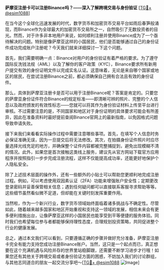 **萨摩亚注册卡可以注册Binance吗？——深入了解跨境交易与身份验证** [[TG💪+ @esim1088](https://t.me/s/esim1088)]

在当今这个全球化迅速发展的时代，数字货币和加密货币交易平台如雨后春笋般涌现，而Binance作为全球最大的加密货币交易所之一，自然吸引了无数投资者的目光。然而，对于许多非本地用户来说，如何顺利注册并使用Binance成为了一个亟待解决的问题。特别是像萨摩亚这样的小国居民，他们是否能够通过自己的身份证件成功完成账户注册呢？今天我们就来详细探讨一下这个问题。

首先，我们需要明确一点：Binance对用户的身份验证有着严格的要求。为了遵守国际反洗钱法规（AML）以及了解你的客户政策（KYC），Binance要求所有新用户提交有效的身份证明文件以完成实名认证。这意味着，无论是来自哪个国家或地区的居民，在尝试注册Binance之前，都必须确保自己拥有合法且有效的身份证件。

那么，具体到萨摩亚注册卡是否可以用于注册Binance呢？答案是肯定的。只要您的萨摩亚身份证件符合Binance的规定标准——即清晰可辨的照片、完整的个人信息以及政府颁发的有效性标志——您就可以将其作为身份验证材料上传至平台进行审核。不过需要注意的是，不同国家和地区对于身份证明的具体要求可能会有所差异，因此在准备资料时最好提前查阅Binance官网上的最新指南，以免因格式问题导致申请失败。

接下来我们来看看实际操作过程中需要注意哪些事项。首先，在填写个人信息时务必保证准确无误，因为一旦提交后将无法修改。其次，在拍摄身份证件照片时应尽量选择光线充足的地方，并确保整个证件内容都被完整捕捉到，避免出现模糊不清的情况。此外，如果您是首次接触这类线上服务，建议先从官方网站下载官方应用程序并按照指引一步步完成注册流程，这样不仅能提高成功率，还能更好地保护个人隐私安全。

除了上述技术层面的操作外，还有一些额外的小贴士可以帮助您更顺利地完成注册过程。例如，可以考虑使用双因素认证（2FA）功能来增强账户安全性；定期更改登录密码并妥善保管相关信息；遇到任何疑问都可以直接联系客服寻求帮助等等。这些细节虽然看似微不足道，但却能在关键时刻发挥重要作用。

当然啦，作为一个新兴行业，数字货币领域始终面临着诸多挑战与不确定性。尽管如此，随着越来越多国家和地区开始重视和支持这一领域的发展，相信未来会有更多便利措施出台，让像萨摩亚这样的小国居民也能享受到平等便捷的服务体验。同时我们也希望每位参与者都能够保持理性态度，合理规划投资策略，共同促进整个行业的健康发展。

总之，通过本文我们可以看到，只要遵循正确的步骤并做好充分准备，萨摩亚注册卡完全有能力支持您成功注册Binance账户。当然，这只是一个起点而已，真正想要在这个充满机遇与风险并存的世界里站稳脚跟，还需要不断学习进步才行哦！如果您还有其他关于跨境交易或者身份验证方面的困惑，不妨加入我们的讨论群组，与其他志同道合的朋友一起交流分享吧～[[TG💪+ @esim1088](https://t.me/s/esim1088) ![Image](https://i.postimg.cc/4NQfJmqS/Snipaste-2025-05-13-00-14-12.png)]